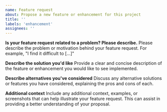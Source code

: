 ```yaml
---
name: Feature request
about: Propose a new feature or enhancement for this project
title: ''
labels: 'enhancement'
assignees: ''
---
```


**Is your feature request related to a problem? Please describe.**
Please describe the problem or motivation behind your feature request. For example, "I find it difficult to [...]"

**Describe the solution you'd like**
Provide a clear and concise description of the feature or enhancement you would like to see implemented.

**Describe alternatives you've considered**
Discuss any alternative solutions or features you have considered, explaining the pros and cons of each.

**Additional context**
Include any additional context, examples, or screenshots that can help illustrate your feature request.
This can assist in providing a better understanding of your proposal.
